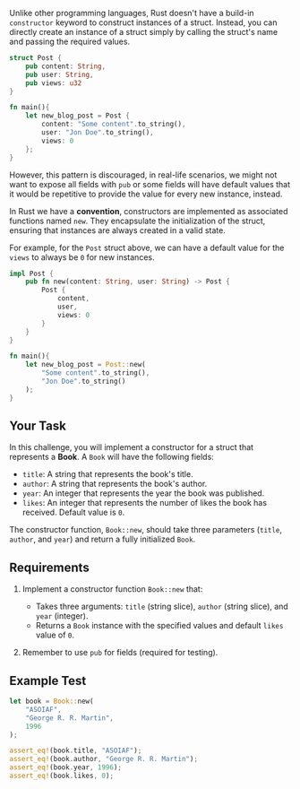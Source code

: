 Unlike other programming languages, Rust doesn't have a build-in `constructor` keyword to construct instances of a struct. Instead, you can directly create an instance of a struct simply by calling the struct's name and passing the required values.

```rust
struct Post {
    pub content: String,
    pub user: String,
    pub views: u32
}

fn main(){
    let new_blog_post = Post {
        content: "Some content".to_string(),
        user: "Jon Doe".to_string(),
        views: 0
    };
}
```

However, this pattern is discouraged, in real-life scenarios, we might not want to expose all fields with `pub` or some fields will have default values that it would be repetitive to provide the value for every new instance, instead.

In Rust we have a **convention**, constructors are implemented as associated functions named `new`. They encapsulate the initialization of the struct, ensuring that instances are always created in a valid state.

For example, for the `Post` struct above, we can have a default value for the `views` to always be `0` for new instances.

```rust
impl Post {
    pub fn new(content: String, user: String) -> Post {
        Post {
            content,
            user,
            views: 0
        }
    }
}

fn main(){
    let new_blog_post = Post::new(
        "Some content".to_string(),
        "Jon Doe".to_string()
    );
}
```

## Your Task

In this challenge, you will implement a constructor for a struct that represents a **Book**. A `Book` will have the following fields:

- `title`: A string that represents the book's title.
- `author`: A string that represents the book's author.
- `year`: An integer that represents the year the book was published.
- `likes`: An integer that represents the number of likes the book has received. Default value is `0`.

The constructor function, `Book::new`, should take three parameters (`title`, `author`, and `year`) and return a fully initialized `Book`.

## Requirements

1. Implement a constructor function `Book::new` that:

   - Takes three arguments: `title` (string slice), `author` (string slice), and `year` (integer).
   - Returns a `Book` instance with the specified values and default `likes` value of `0`.

2. Remember to use `pub` for fields (required for testing).

## Example Test

```rust
let book = Book::new(
    "ASOIAF",
    "George R. R. Martin",
    1996
);

assert_eq!(book.title, "ASOIAF");
assert_eq!(book.author, "George R. R. Martin");
assert_eq!(book.year, 1996);
assert_eq!(book.likes, 0);
```
